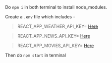Do `npm i` in both terminal to install node_modules.

Create a `.env` file which includes -

> REACT_APP_WEATHER_API_KEY= [Here](https://openweathermap.org/api)

> REACT_APP_NEWS_API_KEY= [Here](https://newsapi.org/)

> REACT_APP_MOVIES_API_KEY= [Here](https://developer.themoviedb.org/docs/getting-started)

Then do `npm start` in terminal

